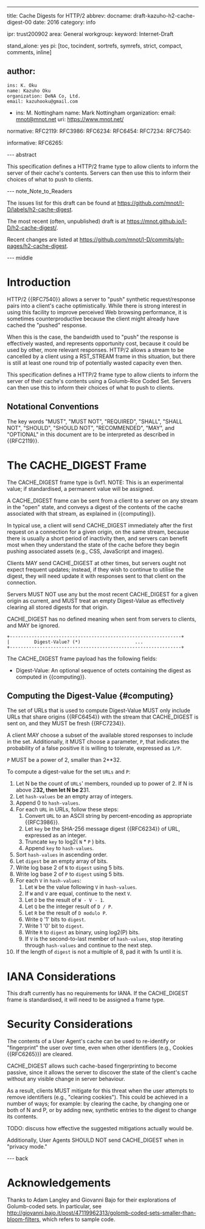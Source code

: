 ---
title: Cache Digests for HTTP/2
abbrev:
docname: draft-kazuho-h2-cache-digest-00
date: 2016
category: info

ipr: trust200902
area: General
workgroup: 
keyword: Internet-Draft

stand_alone: yes
pi: [toc, tocindent, sortrefs, symrefs, strict, compact, comments, inline]

author:
 -
    ins: K. Oku
    name: Kazuho Oku
    organization: DeNA Co, Ltd.
    email: kazuhooku@gmail.com

 -
    ins: M. Nottingham
    name: Mark Nottingham
    organization: 
    email: mnot@mnot.net
    uri: https://www.mnot.net/

normative:
  RFC2119:
  RFC3986:
  RFC6234:
  RFC6454:
  RFC7234:
  RFC7540:

informative:
  RFC6265:


--- abstract

This specification defines a HTTP/2 frame type to allow clients to inform the server of their
cache's contents. Servers can then use this to inform their choices of what to push to clients.


--- note_Note_to_Readers

The issues list for this draft can be found at <https://github.com/mnot/I-D/labels/h2-cache-digest>.

The most recent (often, unpublished) draft is at <https://mnot.github.io/I-D/h2-cache-digest/>.

Recent changes are listed at <https://github.com/mnot/I-D/commits/gh-pages/h2-cache-digest>.


--- middle

# Introduction

HTTP/2 {{RFC7540}} allows a server to "push" synthetic request/response pairs into a client's cache
optimistically. While there is strong interest in using this facility to improve perceived Web
browsing performance, it is sometimes counterproductive because the client might already have
cached the "pushed" response.

When this is the case, the bandwidth used to "push" the response is effectively wasted, and
represents opportunity cost, because it could be used by other, more relevant responses. HTTP/2
allows a stream to be cancelled by a client using a RST_STREAM frame in this situation, but there
is still at least one round trip of potentially wasted capacity even then.

This specification defines a HTTP/2 frame type to allow clients to inform the server of their
cache's contents using a Golumb-Rice Coded Set. Servers can then use this to inform their choices
of what to push to clients.


## Notational Conventions

The key words "MUST", "MUST NOT", "REQUIRED", "SHALL", "SHALL NOT", "SHOULD", "SHOULD NOT",
"RECOMMENDED", "MAY", and "OPTIONAL" in this document are to be interpreted as described in
{{RFC2119}}.


# The CACHE_DIGEST Frame

The CACHE_DIGEST frame type is 0xf1. NOTE: This is an experimental value; if standardised, a permanent value will be assigned.

A CACHE_DIGEST frame can be sent from a client to a server on any stream in the "open" state, and
conveys a digest of the contents of the cache associated with that stream, as explained in
{{computing}}.

In typical use, a client will send CACHE_DIGEST immediately after the first request on a connection
for a given origin, on the same stream, because there is usually a short period of inactivity then,
and servers can benefit most when they understand the state of the cache before they begin pushing
associated assets (e.g., CSS, JavaScript and images).

Clients MAY send CACHE_DIGEST at other times, but servers ought not expect frequent updates;
instead, if they wish to continue to utilise the digest, they will need update it with responses
sent to that client on the connection.

Servers MUST NOT use any but the most recent CACHE_DIGEST for a given origin as current, and MUST
treat an empty Digest-Value as effectively clearing all stored digests for that origin.

CACHE_DIGEST has no defined meaning when sent from servers to clients, and MAY be ignored.

~~~~
+---------------------------------------------------------------+
|         Digest-Value? (*)                    ...
+---------------------------------------------------------------+
~~~~

The CACHE_DIGEST frame payload has the following fields:

* Digest-Value: An optional sequence of octets containing the digest as computed in {{computing}}.

## Computing the Digest-Value {#computing}

The set of URLs that is used to compute Digest-Value MUST only include URLs that share origins
{{RFC6454}} with the stream that CACHE_DIGEST is sent on, and they MUST be fresh {{RFC7234}}.

A client MAY choose a subset of the available stored responses to include in the set. Additionally,
it MUST choose a parameter, `P`, that indicates the probability of a false positive it is willing
to tolerate, expressed as `1/P`.

`P` MUST be a power of 2, smaller than 2**32.

To compute a digest-value for the set `URLs` and `P`:

1. Let N be the count of `URLs`' members, rounded up to power of 2.  If N is above 2**32, then let N be 2**31.
2. Let `hash-values` be an empty array of integers.
3. Append 0 to `hash-values`.
4. For each `URL` in URLs, follow these steps:
    1. Convert `URL` to an ASCII string by percent-encoding as appropriate {{RFC3986}}.
    2. Let `key` be the SHA-256 message digest {{RFC6234}} of URL, expressed as an integer.
    3. Truncate `key` to log2( `N` * `P` ) bits.
    4. Append `key` to `hash-values`.
5. Sort `hash-values` in ascending order.
6. Let `digest` be an empty array of bits.
7. Write log base 2 of `N` to `digest` using 5 bits.
8. Write log base 2 of `P` to `digest` using 5 bits.
9. For each `V` in `hash-values`:
    1. Let `W` be the value following `V` in `hash-values`.
    2. If `W` and `V` are equal, continue to the next `V`.
    3. Let `D` be the result of `W - V - 1`.
    4. Let `Q` be the integer result of `D / P`.
    5. Let `R` be the result of `D modulo P`.
    6. Write `Q` '1' bits to `digest`.
    7. Write 1 '0' bit to `digest`.
    8. Write `R` to `digest` as binary, using log2(P) bits.
    9. If `V` is the second-to-last member of `hash-values`, stop iterating through `hash-values` and continue to the next step.
10. If the length of `digest` is not a multiple of 8, pad it with 1s until it is.


# IANA Considerations

This draft currently has no requirements for IANA. If the CACHE_DIGEST frame is standardised, it
will need to be assigned a frame type.

# Security Considerations

The contents of a User Agent's cache can be used to re-identify or "fingerprint" the user over
time, even when other identifiers (e.g., Cookies {{RFC6265}}) are cleared. 

CACHE_DIGEST allows such cache-based fingerprinting to become passive, since it allows the server
to discover the state of the client's cache without any visible change in server behaviour.

As a result, clients MUST mitigate for this threat when the user attempts to remove identifiers
(e.g., "clearing cookies"). This could be achieved in a number of ways; for example: by clearing
the cache, by changing one or both of N and P, or by adding new, synthetic entries to the digest to
change its contents.

TODO: discuss how effective the suggested mitigations actually would be.

Additionally, User Agents SHOULD NOT send CACHE_DIGEST when in "privacy mode."


--- back


# Acknowledgements

Thanks to Adam Langley and Giovanni Bajo for their explorations of Golumb-coded sets. In
particular, see
<http://giovanni.bajo.it/post/47119962313/golomb-coded-sets-smaller-than-bloom-filters>, which
refers to sample code.
